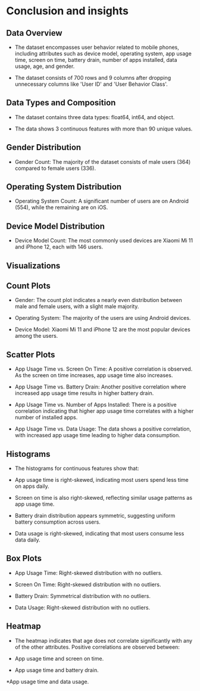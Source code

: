 # Conclusion and insights

## Data Overview
* The dataset encompasses user behavior related to mobile phones, including attributes such as device model, operating system, app usage time, screen on time, battery drain, number of apps installed, data usage, age, and gender.

* The dataset consists of 700 rows and 9 columns after dropping unnecessary columns like 'User ID' and 'User Behavior Class'.

## Data Types and Composition

* The dataset contains three data types: float64, int64, and object.

* The data shows 3 continuous features with more than 90 unique values.

## Gender Distribution
* Gender Count: The majority of the dataset consists of male users (364) compared to female users (336).
## Operating System Distribution
* Operating System Count: A significant number of users are on Android (554), while the remaining are on iOS.
## Device Model Distribution
* Device Model Count: The most commonly used devices are Xiaomi Mi 11 and iPhone 12, each with 146 users.
## Visualizations

## Count Plots
* Gender: The count plot indicates a nearly even distribution between male and female users, with a slight male majority.

* Operating System: The majority of the users are using Android devices.

* Device Model: Xiaomi Mi 11 and iPhone 12 are the most popular devices among the users.

## Scatter Plots
* App Usage Time vs. Screen On Time: A positive correlation is observed. As the screen on time increases, app usage time also increases.

* App Usage Time vs. Battery Drain: Another positive correlation where increased app usage time results in higher battery drain.

* App Usage Time vs. Number of Apps Installed: There is a positive correlation indicating that higher app usage time correlates with a higher number of installed apps.

* App Usage Time vs. Data Usage: The data shows a positive correlation, with increased app usage time leading to higher data consumption.

## Histograms
* The histograms for continuous features show that:

* App usage time is right-skewed, indicating most users spend less time on apps daily.

* Screen on time is also right-skewed, reflecting similar usage patterns as app usage time.

* Battery drain distribution appears symmetric, suggesting uniform battery consumption across users.

* Data usage is right-skewed, indicating that most users consume less data daily.

## Box Plots
* App Usage Time: Right-skewed distribution with no outliers.

* Screen On Time: Right-skewed distribution with no outliers.

* Battery Drain: Symmetrical distribution with no outliers.

* Data Usage: Right-skewed distribution with no outliers.

## Heatmap
* The heatmap indicates that age does not correlate significantly with any of the other attributes.
Positive correlations are observed between:

* App usage time and screen on time.

* App usage time and battery drain.

*App usage time and data usage.
